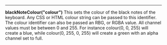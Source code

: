 <a name="blackNoteColour"><h3 style="padding-top: 40px; margin-top: 40px;"></h3></a>
_____________________________
**blackNoteColour("colour")** This sets the colour of the black notes of the keyboard. Any CSS or HTML colour string can be passed to this identifier. The colour identifier can also be passed an RBG, or RGBA value. All channel values must be between 0 and 255. For instance colour(0, 0, 255) will create a blue, while colour(0, 255, 0, 255) will create a green with an alpha channel set to full.  

<!--UPDATE WIDGET_IN_CSOUND
    SIdent sprintf "blackNoteColour(%d, %d, %d) ", rnd(255), rnd(255), rnd(255)
    SIdentifier strcat SIdentifier, SIdent
-->